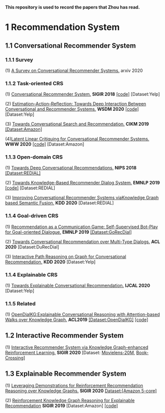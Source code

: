 **This repository is used to record the papers that Zhou has read.**

# 1 Recommendation System
## 1.1 Conversational Recommender System
### 1.1.1 Survey
  (1) [A Survey on Conversational Recommender Systems.](https://arxiv.org/abs/2004.00646) arxiv 2020
### 1.1.2 Task-oriented CRS
  (1) [Conversational Recommender System.](https://arxiv.org/abs/1806.03277) **SIGIR 2018** [[code]](https://github.com/yonghangzhou/conv_rec_sys.git) [Dataset:Yelp]
  
  (2) [Estimation–Action–Reflection: Towards Deep Interaction Between Conversational and Recommender Systems.](https://arxiv.org/abs/2002.09102) **WSDM 2020** [[code]](https://ear-conv-rec.github.io/) [Dataset:Yelp]
  
  (3) [Towards Conversational Search and Recommendation.](http://yongfeng.me/attach/conv-search-rec-zhang2018.pdf) **CIKM 2019** [[Dataset:Amazon]](http://yongfeng.me/dataset)
  
  (4)[Latent Linear Critiquing for Conversational Recommender Systems.](https://ssanner.github.io/papers/www20_llc.pdf) **WWW 2020** [[code]](https://github.com/k9luo/LatentLinearCritiquingforConvRecSys) [Dataset:Amazon]
  
### 1.1.3 Open-domain CRS
  (1) [Towards Deep Conversational Recommendations.](https://papers.nips.cc/paper/8180-towards-deep-conversational-recommendations) **NIPS 2018** [[Dataset:REDIAL]](https://redialdata.github.io/website/)
  
  (2) [Towards Knowledge-Based Recommender Dialog System.](https://arxiv.org/abs/1908.05391) **EMNLP 2019** [[code]](https://github.com/THUDM/KBRD?utm_source=catalyzex.com) [Dataset:REDIAL]
  
  (3) [Improving Conversational Recommender Systems viaKnowledge Graph based Semantic Fusion.](https://arxiv.org/abs/2007.04032) **KDD 2020** [Dataset:REDIAL]

### 1.1.4 Goal-driven CRS
   (1) [Recommendation as a Communication Game: Self-Supervised Bot-Play for Goal-oriented Dialogue.]() **EMNLP 2019** [[Dataset:GoRecDial]](https://drive.google.com/drive/folders/1nilk6FUktW2VjNlATdM0VMehzSOPIvJ0?usp=sharing)
  
  (2) [Towards Conversational Recommendation over Multi-Type Dialogs.](https://arxiv.org/abs/2005.03954) **ACL 2020** [Dataset:DuRecDial]

  (3) [Interactive Path Reasoning on Graph for Conversational Recommendation.](https://arxiv.org/abs/2007.00194) **KDD 2020** [Dataset:Yelp]

### 1.1.4 Explainable CRS
  (1) [Towards Explainable Conversational Recommendation.](https://www.microsoft.com/en-us/research/uploads/prod/2020/05/ijcai20_camera_ready_conversion.out_.pdf) **IJCAL 2020** [Dataset:Yelp]

### 1.1.5 Related
(1) [OpenDialKG:Explainable Conversational Reasoning with Attention-based Walks over Knowledge Graph.](https://www.aclweb.org/anthology/P19-1081) **ACL2019** [[Dataset:OpenDialKG]](https://github.com/facebookresearch/opendialkg) [[code]](https://github.com/madcpt/OpenDialKG)


## 1.2 Interactive Recommender System
(1) [Interactive Recommender System via Knowledge Graph-enhanced Reinforcement Learning.](https://arxiv.org/pdf/2006.10389) **SIGIR 2020** [Dataset: [Movielens-20M](https://grouplens.org/datasets/movielens/), [Book-Crossing](http://www2.informatik.uni-freiburg.de/∼cziegler/BX/)]

## 1.3 Explainable Recommender System
(1) [Leveraging Demonstrations for Reinforcement Recommendation Reasoning over Knowledge Graphs.](https://www.microsoft.com/en-us/research/uploads/prod/2020/05/sigir_RLRec_camera_ready.pdf) **SIGIR 2020** [Dataset:[Amazon 5-core]](http://jmcauley.ucsd.edu/data/amazon)

(2) [Reinforcement Knowledge Graph Reasoning for Explainable Recommendation](https://arxiv.org/pdf/1906.05237) **SIGIR 2019** [Dataset:Amazon] [[code]](https://github.com/orcax/PGPR)
